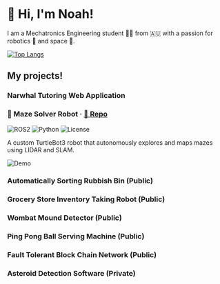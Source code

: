 # 👋 Hi, I'm Noah!
I am a Mechatronics Engineering student 👨‍🎓 from 🇦🇺 with a passion for robotics 🤖 and space 🚀.  

[![Top Langs](https://github-readme-stats.vercel.app/api/top-langs/?username=NoahTunesLaunchpadYT)](https://github.com/anuraghazra/github-readme-stats)

## My projects! 
### Narwhal Tutoring Web Application

### 🧠 Maze Solver Robot · [🔗 Repo](https://github.com/yourusername/MyMazeSolverBot)

![ROS2](https://img.shields.io/badge/ROS2-Humble-blue.svg)
![Python](https://img.shields.io/badge/Python-3.10-green.svg)
![License](https://img.shields.io/github/license/yourusername/MyMazeSolverBot)

A custom TurtleBot3 robot that autonomously explores and maps mazes using LIDAR and SLAM.

![Demo](https://github.com/yourusername/MyMazeSolverBot/blob/main/docs/demo.gif)



### Automatically Sorting Rubbish Bin (Public)
### Grocery Store Inventory Taking Robot (Public)
### Wombat Mound Detector (Public)
### Ping Pong Ball Serving Machine (Public)
### Fault Tolerant Block Chain Network (Public)
### Asteroid Detection Software (Private)
